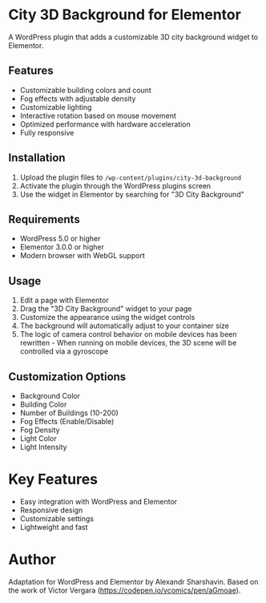 # City 3D Background for Elementor

A WordPress plugin that adds a customizable 3D city background widget to Elementor.

## Features

- Customizable building colors and count
- Fog effects with adjustable density
- Customizable lighting
- Interactive rotation based on mouse movement
- Optimized performance with hardware acceleration
- Fully responsive

## Installation

1. Upload the plugin files to `/wp-content/plugins/city-3d-background`
2. Activate the plugin through the WordPress plugins screen
3. Use the widget in Elementor by searching for "3D City Background"

## Requirements

- WordPress 5.0 or higher
- Elementor 3.0.0 or higher
- Modern browser with WebGL support

## Usage

1. Edit a page with Elementor
2. Drag the "3D City Background" widget to your page
3. Customize the appearance using the widget controls
4. The background will automatically adjust to your container size
5. The logic of camera control behavior on mobile devices has been rewritten - When running on mobile devices, the 3D scene will be controlled via a gyroscope

## Customization Options

- Background Color
- Building Color
- Number of Buildings (10-200)
- Fog Effects (Enable/Disable)
- Fog Density
- Light Color
- Light Intensity 

# Key Features
- Easy integration with WordPress and Elementor
- Responsive design
- Customizable settings
- Lightweight and fast

# Author
Adaptation for WordPress and Elementor by Alexandr Sharshavin. Based on the work of Victor Vergara (https://codepen.io/vcomics/pen/aGmoae). 

